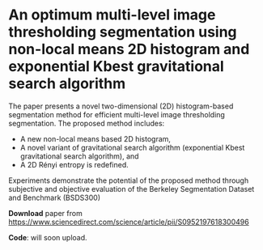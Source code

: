 # An optimum multi-level image thresholding segmentation using non-local means 2D histogram and exponential Kbest gravitational search algorithm

The paper presents a novel two-dimensional (2D) histogram-based segmentation method for efficient multi-level image thresholding segmentation. The proposed method includes:
- A new non-local means based 2D histogram,
- A novel variant of gravitational search algorithm (exponential Kbest gravitational search algorithm), and 
- A 2D Rényi entropy is redefined. 

Experiments demonstrate the potential of the proposed method through subjective and objective evaluation of
the Berkeley Segmentation Dataset and Benchmark (BSDS300)

**Download** paper from https://www.sciencedirect.com/science/article/pii/S0952197618300496

**Code**: will soon upload.

